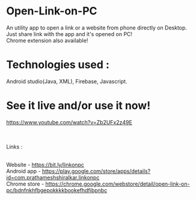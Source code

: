 # Open-Link-on-PC
An utility app to open a link or a website from phone directly on Desktop. Just share link with the app and it's opened on PC!
<br>Chrome extension also available!

# Technologies used :
Android studio(Java, XML), Firebase, Javascript.

# See it live and/or use it now!

https://www.youtube.com/watch?v=Zb2UFx2z49E

<br><br>Links :

<br>Website - https://bit.ly/linkonpc
<br>Android app - https://play.google.com/store/apps/details?id=com.prathameshshiralkar.linkonpc
<br>Chrome store - https://chrome.google.com/webstore/detail/open-link-on-pc/bdnfnkhfbgepokkkkbookefhdfibpnbc
